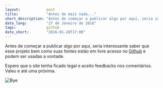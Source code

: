 ```yaml
---
layout:            post
title:             "Antes de mais nada..."
short_description: "Antes de começar a publicar algo por aqui, seria interessante saber que esse projeto bem como suas fontes estão em livre acesso no Github."
date_long:         "27 de Janeiro de 2016"
tags:              github
date_short:        "2016-01-28T17:00"
---
```


Antes de começar a publicar algo por aqui, seria interessante saber que esse projeto bem como suas fontes estão em livre acesso no <a href="https://github.com/boniattirodrigo/boniattirodrigo.github.io" target="_blank">Github</a> e podem ser usadas a vontade.

Espero que o site tenha ficado legal e aceito feedbacks nos comentários. Valeu e até uma próxima.

![Bye](https://s3.amazonaws.com/f.cl.ly/items/1t0K0r0F1w0a0m3c2U1w/giphy.gif?v=2c618cec)
